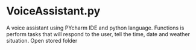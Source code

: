 # VoiceAssistant.py
A voice assistant using PYcharm IDE and python language. Functions is perform tasks that will respond to the user, tell the time, date and weather situation. Open stored folder
